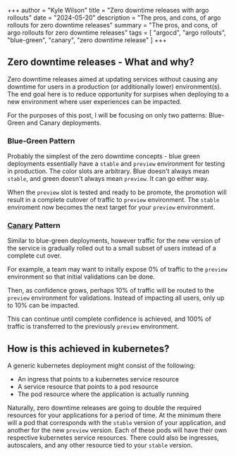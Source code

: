 +++
author = "Kyle Wilson"
title = "Zero downtime releases with argo rollouts"
date = "2024-05-20"
description = "The pros, and cons, of argo rollouts for zero downtime releases"
summary = "The pros, and cons, of argo rollouts for zero downtime releases"
tags = [
    "argocd",
    "argo rollouts",
    "blue-green",
    "canary",
    "zero downtime release"
]
+++

## Zero downtime releases - What and why?

Zero downtime releases aimed at updating services without causing any downtime for users in a production (or additionally lower) environment(s). The end goal here is to reduce opportunity for surpises when deploying to a new environment where user experiences can be impacted.

For the purposes of this post, I will be focusing on only two patterns: Blue-Green and Canary deployments.

### Blue-Green Pattern

Probably the simplest of the zero downtime concepts - blue green deployments essentially have a `stable` and `preview` environment for testing in production. The color slots are arbitrary. Blue doesn't always mean `stable`, and green doesn't always mean `preview`. It can go either way.

When the `preview` slot is tested and ready to be promote, the promotion will result in a complete cutover of traffic to `preview` environment. The `stable` enviroment now becomes the next target for your `preview` environment.

### [Canary](https://en.wikipedia.org/wiki/Sentinel_species#Canaries_in_coal_mines) Pattern

Similar to blue-green deployments, however traffic for the new version of the service is gradually rolled out to a small subset of users instead of a complete cut over.

For example, a team may want to initally expose 0% of traffic to the `preview` environment so that initial validations can be done.

Then, as confidence grows, perhaps 10% of traffic will be routed to the `preview` environment for validations. Instead of impacting all users, only up to 10% can be impacted.

This can continue until complete confidence is achieved, and 100% of traffic is transferred to the previously `preview` environment.

## How is this achieved in kubernetes?

A generic kubernetes deployment might consist of the following:
* An ingress that points to a kubernetes service resource
* A service resource that points to a pod resource
* The pod resource where the application is actually running

Naturally, zero downtime releases are going to double the required resources for your applications for a period of time. At the minimum there will a pod that corresponds with the `stable` version of your application, and another for the new `preview` version. Each of these pods will have their own respective kubernetes service resources. There could also be ingresses, autoscalers, and any other resource tied to your `stable` version.
